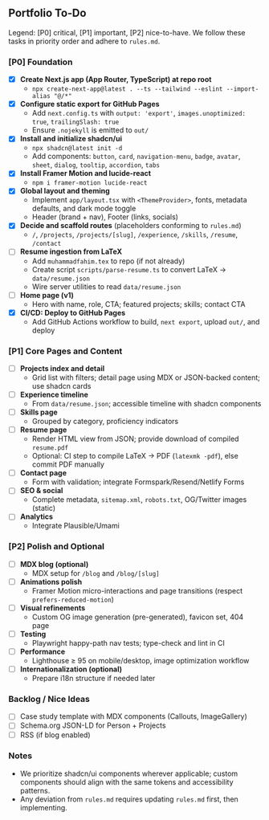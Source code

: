 ## Portfolio To‑Do

Legend: [P0] critical, [P1] important, [P2] nice-to-have. We follow these tasks in priority order and adhere to `rules.md`.

### [P0] Foundation

- [x] **Create Next.js app (App Router, TypeScript) at repo root**
  - `npx create-next-app@latest . --ts --tailwind --eslint --import-alias "@/*"`
- [x] **Configure static export for GitHub Pages**
  - Add `next.config.ts` with `output: 'export'`, `images.unoptimized: true`, `trailingSlash: true`
  - Ensure `.nojekyll` is emitted to `out/`
- [x] **Install and initialize shadcn/ui**
  - `npx shadcn@latest init -d`
  - Add components: `button`, `card`, `navigation-menu`, `badge`, `avatar`, `sheet`, `dialog`, `tooltip`, `accordion`, `tabs`
- [x] **Install Framer Motion and lucide-react**
  - `npm i framer-motion lucide-react`
- [x] **Global layout and theming**
  - Implement `app/layout.tsx` with `<ThemeProvider>`, fonts, metadata defaults, and dark mode toggle
  - Header (brand + nav), Footer (links, socials)
- [x] **Decide and scaffold routes** (placeholders conforming to `rules.md`)
  - `/`, `/projects`, `/projects/[slug]`, `/experience`, `/skills`, `/resume`, `/contact`
- [ ] **Resume ingestion from LaTeX**
  - Add `muhammadfahim.tex` to repo (if not already)
  - Create script `scripts/parse-resume.ts` to convert LaTeX → `data/resume.json`
  - Wire server utilities to read `data/resume.json`
- [ ] **Home page (v1)**
  - Hero with name, role, CTA; featured projects; skills; contact CTA
- [x] **CI/CD: Deploy to GitHub Pages**
  - Add GitHub Actions workflow to build, `next export`, upload `out/`, and deploy

### [P1] Core Pages and Content

- [ ] **Projects index and detail**
  - Grid list with filters; detail page using MDX or JSON-backed content; use shadcn cards
- [ ] **Experience timeline**
  - From `data/resume.json`; accessible timeline with shadcn components
- [ ] **Skills page**
  - Grouped by category, proficiency indicators
- [ ] **Resume page**
  - Render HTML view from JSON; provide download of compiled `resume.pdf`
  - Optional: CI step to compile LaTeX → PDF (`latexmk -pdf`), else commit PDF manually
- [ ] **Contact page**
  - Form with validation; integrate Formspark/Resend/Netlify Forms
- [ ] **SEO & social**
  - Complete metadata, `sitemap.xml`, `robots.txt`, OG/Twitter images (static)
- [ ] **Analytics**
  - Integrate Plausible/Umami

### [P2] Polish and Optional

- [ ] **MDX blog (optional)**
  - MDX setup for `/blog` and `/blog/[slug]`
- [ ] **Animations polish**
  - Framer Motion micro-interactions and page transitions (respect `prefers-reduced-motion`)
- [ ] **Visual refinements**
  - Custom OG image generation (pre-generated), favicon set, 404 page
- [ ] **Testing**
  - Playwright happy-path nav tests; type-check and lint in CI
- [ ] **Performance**
  - Lighthouse ≥ 95 on mobile/desktop, image optimization workflow
- [ ] **Internationalization (optional)**
  - Prepare i18n structure if needed later

### Backlog / Nice Ideas

- [ ] Case study template with MDX components (Callouts, ImageGallery)
- [ ] Schema.org JSON-LD for Person + Projects
- [ ] RSS (if blog enabled)

### Notes

- We prioritize shadcn/ui components wherever applicable; custom components should align with the same tokens and accessibility patterns.
- Any deviation from `rules.md` requires updating `rules.md` first, then implementing.
